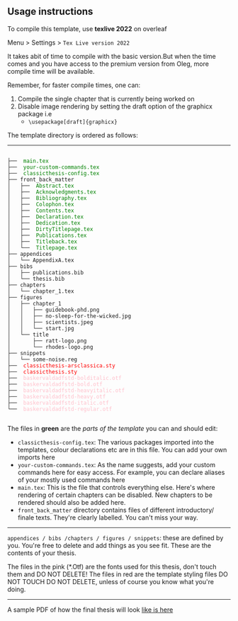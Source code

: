 ## Usage instructions

To compile this template, use **texlive 2022** on overleaf

Menu > Settings > `Tex Live version 2022`

It takes abit of time to compile with the basic version.But when the time comes and you have access to the
premium version from Oleg, more compile time will be available.

Remember, for faster compile times, one can:
1. Compile the single chapter that is currently being worked on
2. Disable image rendering by setting the draft option of the graphicx package i.e
    - `\usepackage[draft]{graphicx}`

The template directory is ordered as follows:

----

<code>
├── <span style="color: green;"> main.tex </span>
├── <span style="color: green;"> your-custom-commands.tex </span>
├── <span style="color: green;"> classicthesis-config.tex </span>
├── front_back_matter
│   ├── <span style="color: green;"> Abstract.tex </span>
│   ├── <span style="color: green;"> Acknowledgments.tex </span>
│   ├── <span style="color: green;"> Bibliography.tex </span>
│   ├── <span style="color: green;"> Colophon.tex </span>
│   ├── <span style="color: green;"> Contents.tex </span>
│   ├── <span style="color: green;"> Declaration.tex </span>
│   ├── <span style="color: green;"> Dedication.tex </span>
│   ├── <span style="color: green;"> DirtyTitlepage.tex </span>
│   ├── <span style="color: green;"> Publications.tex </span>
│   ├── <span style="color: green;"> Titleback.tex </span>
│   └── <span style="color: green;"> Titlepage.tex </span>
├── appendices
│   └── AppendixA.tex
├── bibs
│   ├── publications.bib
│   └── thesis.bib
├── chapters
│   └── chapter_1.tex
├── figures
│   ├── chapter_1
│   │   ├── guidebook-phd.png
│   │   ├── no-sleep-for-the-wicked.jpg
│   │   ├── scientists.jpeg
│   │   └── start.jpg
│   └── title
│       ├── ratt-logo.png
│       └── rhodes-logo.png
├── snippets
│   └── some-noise.reg
├── <span style="color: red"> classicthesis-arsclassica.sty </span>
├── <span style="color: red"> classicthesis.sty </span>
├── <span style="color: pink"> baskervaldadfstd-bolditalic.otf </span>
├── <span style="color: pink"> baskervaldadfstd-bold.otf </span>
├── <span style="color: pink"> baskervaldadfstd-heavyitalic.otf </span>
├── <span style="color: pink"> baskervaldadfstd-heavy.otf </span>
├── <span style="color: pink"> baskervaldadfstd-italic.otf </span>
└── <span style="color: pink"> baskervaldadfstd-regular.otf  </span>

</code>

The files in **green** are the *parts of the template* you can and should edit:
- `classicthesis-config.tex`: The various packages imported into the templates, colour declarations etc are in this file. You can add your own imports here
- `your-custom-commands.tex`: As the name suggests, add your custom commands here for easy access. For example, you can declare aliases of your mostly used commands here
- `main.tex`: This is the file that controls everything else. Here's where rendering of certain chapters can be disabled. New chapters to be rendered should also be added here.
- `front_back_matter` directory contains files of different introductory/ finale texts. They're clearly labelled. You can't miss your way.

-------

`appendices / bibs /chapters / figures / snippets`: these are defined by you. You're free to delete and add things as you see fit. These are the contents of your thesis.


The files in the pink (*.Otf) are the fonts used for this thesis, don't touch them and DO NOT DELETE!
The files in red are the template styling files DO NOT TOUCH DO NOT DELETE, unless of course you know what you're doing.


-------
A sample PDF of how the final thesis will look [like is here](./main.pdf)